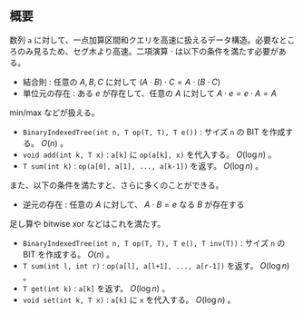 ## 概要

数列 `a` に対して、一点加算区間和クエリを高速に扱えるデータ構造。必要なところのみ見るため、セグ木より高速。二項演算 $\cdot$ は以下の条件を満たす必要がある。

- 結合則 : 任意の $A, B, C$ に対して $(A \cdot B) \cdot C = A \cdot (B \cdot C)$
- 単位元の存在 : ある $e$ が存在して、任意の $A$ に対して $A \cdot e = e \cdot A = A$

min/max などが扱える。

- `BinaryIndexedTree(int n, T op(T, T), T e())` : サイズ `n` の BIT を作成する。 $O(n)$ 。
- `void add(int k, T x)` : `a[k]` に `op(a[k], x)` を代入する。 $O(\log n)$ 。
- `T sum(int k)` : `op(a[0], a[1], ..., a[k-1])` を返す。 $O(\log n)$ 。

また、以下の条件を満たすと、さらに多くのことができる。

- 逆元の存在 : 任意の $A$ に対して、 $A \cdot B = e$ なる $B$ が存在する

足し算や bitwise xor などはこれを満たす。

- `BinaryIndexedTree(int n, T op(T, T), T e(), T inv(T))` : サイズ `n` の BIT を作成する。 $O(n)$ 。
- `T sum(int l, int r)` : `op(a[l], a[l+1], ..., a[r-1])` を返す。 $O(\log n)$ 。
- `T get(int k)` : `a[k]` を返す。 $O(\log n)$ 。
- `void set(int k, T x)` : `a[k]` に `x` を代入する。 $O(\log n)$ 。
